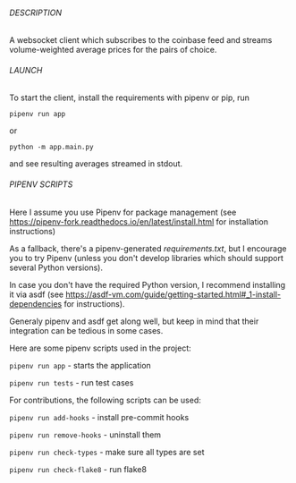 ###### DESCRIPTION
A websocket client which subscribes to the coinbase feed and streams volume-weighted average prices for the pairs of choice.

###### LAUNCH

To start the client, install the requirements with pipenv or pip, run

`pipenv run app`

or

`python -m app.main.py`

and see resulting averages streamed in stdout.

###### PIPENV SCRIPTS
Here I assume you use Pipenv for package management (see
https://pipenv-fork.readthedocs.io/en/latest/install.html for installation instructions)

As a fallback, there's a pipenv-generated *requirements.txt*,
but I encourage you to try Pipenv (unless you don't develop libraries which
should support several Python versions).

In case you don't have the required Python version, I recommend installing it via asdf
(see https://asdf-vm.com/guide/getting-started.html#_1-install-dependencies for instructions).

Generaly pipenv and asdf get along well, but keep in mind that their integration can be tedious in some cases.


Here are some pipenv scripts used in the project:

`pipenv run app` - starts the application

`pipenv run tests` - run test cases

For contributions, the following scripts can be used:

`pipenv run add-hooks` - install pre-commit hooks

`pipenv run remove-hooks` - uninstall them

`pipenv run check-types` - make sure all types are set

`pipenv run check-flake8` - run flake8
